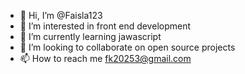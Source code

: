 - 👋 Hi, I’m @Faisla123
- 👀 I’m interested in front end development
- 🌱 I’m currently learning jawascript
- 💞️ I’m looking to collaborate on open source projects
- 📫 How to reach me fk20253@gmail.com

<!---
Faisla123/Faisla123 is a ✨ special ✨ repository because its `README.md` (this file) appears on your GitHub profile.
You can click the Preview link to take a look at your changes.
--->

